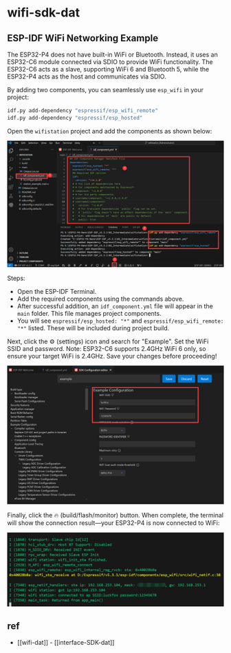 
# wifi-sdk-dat


## ESP-IDF WiFi Networking Example

The ESP32-P4 does not have built-in WiFi or Bluetooth. Instead, it uses an ESP32-C6 module connected via SDIO to provide WiFi functionality. The ESP32-C6 acts as a slave, supporting WiFi 6 and Bluetooth 5, while the ESP32-P4 acts as the host and communicates via SDIO.

By adding two components, you can seamlessly use `esp_wifi` in your project:

```sh
idf.py add-dependency "espressif/esp_wifi_remote"
idf.py add-dependency "espressif/esp_hosted"
```

Open the `wifistation` project and add the components as shown below:

![](2025-08-09-13-11-39.png)

Steps:
- Open the ESP-IDF Terminal.
- Add the required components using the commands above.
- After successful addition, an `idf_component.yml` file will appear in the `main` folder. This file manages project components.
- You will see `espressif/esp_hosted: "*"` and `espressif/esp_wifi_remote: "*"` listed. These will be included during project build.

Next, click the ⚙️ (settings) icon and search for "Example". Set the WiFi SSID and password. Note: ESP32-C6 supports 2.4GHz WiFi 6 only, so ensure your target WiFi is 2.4GHz. Save your changes before proceeding!

![](2025-08-09-13-12-08.png)

Finally, click the 🔥 (build/flash/monitor) button. When complete, the terminal will show the connection result—your ESP32-P4 is now connected to WiFi:

![](2025-08-09-13-12-40.png)


## ref 

- [[wifi-dat]] - [[interface-SDK-dat]]